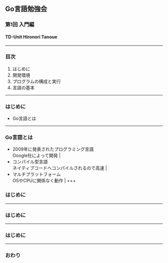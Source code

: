 ## Go言語勉強会
### 第1回 入門編
#### TD-Unit Hironori Tanoue
---
### 目次
1. はじめに
2. 開発環境
3. プログラムの構成と実行
4. 言語の基本
---
### はじめに
- Go言語とは
---
### Go言語とは
- 2009年に発表されたプログラミング言語  
Google社によって開発 |
- コンパイル型言語  
ネイティブコードへコンパイルされるので高速 |
- マルチプラットフォーム  
OSやCPUに関係なく動作 |
+++
### はじめに
---
### はじめに
---
### はじめに
---
### おわり
